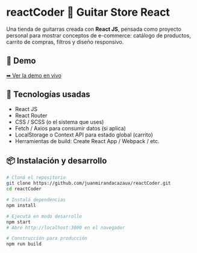 # reactCoder 🎸 Guitar Store React

Una tienda de guitarras creada con **React JS**, pensada como proyecto personal para mostrar conceptos de e-commerce: catálogo de productos, carrito de compras, filtros y diseño responsivo.

## 🚀 Demo  
[➡ Ver la demo en vivo](https://tu-usuario.github.io/reactCoder) 

## 🧰 Tecnologías usadas  
- React JS  
- React Router  
- CSS / SCSS (o el sistema que uses)  
- Fetch / Axios para consumir datos (si aplica)  
- LocalStorage o Context API para estado global (carrito)  
- Herramientas de build: Create React App / Webpack / etc.

## 📦 Instalación y desarrollo  
```bash
# Cloná el repositorio
git clone https://github.com/juanmirandacazaux/reactCoder.git
cd reactCoder

# Instalá dependencias
npm install

# Ejecutá en modo desarrollo
npm start
# Abre http://localhost:3000 en el navegador

# Construcción para producción
npm run build
